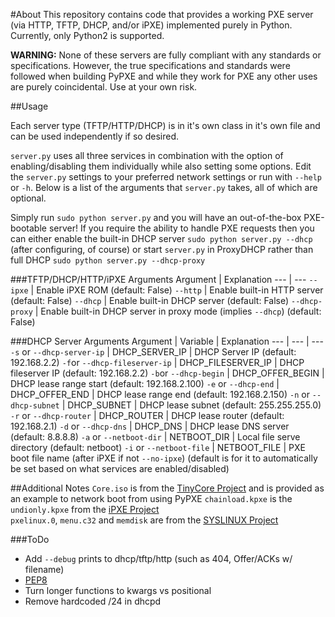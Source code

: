 #About
This repository contains code that provides a working PXE server (via HTTP, TFTP, DHCP, and/or iPXE) implemented purely in Python. Currently, only Python2 is supported.

**WARNING:** None of these servers are fully compliant with any standards or specifications. However, the true specifications and standards were followed when building PyPXE and while they work for PXE any other uses are purely coincidental. Use at your own risk.

##Usage

Each server type (TFTP/HTTP/DHCP) is in it's own class in it's own file and can be used independently if so desired.

```server.py``` uses all three services in combination with the option of enabling/disabling them individually while also setting some options. Edit the ```server.py``` settings to your preferred network settings or run with ```--help``` or ```-h```. Below is a list of the arguments that ```server.py``` takes, all of which are optional.

Simply run ```sudo python server.py``` and you will have an out-of-the-box PXE-bootable server! If you require the ability to handle PXE requests then you can either enable the built-in DHCP server ```sudo python server.py --dhcp``` (after configuring, of course) or start ```server.py``` in ProxyDHCP rather than full DHCP ```sudo python server.py --dhcp-proxy```

###TFTP/DHCP/HTTP/iPXE Arguments
Argument | Explanation
--- | ---
```--ipxe``` | Enable iPXE ROM (default: False)
```--http``` | Enable built-in HTTP server (default: False) 
```--dhcp``` | Enable built-in DHCP server (default: False)
```--dhcp-proxy``` | Enable built-in DHCP server in proxy mode (implies ```--dhcp```) (default: False)

###DHCP Server Arguments
Argument | Variable | Explanation
--- | --- | ---
```-s``` or ```--dhcp-server-ip``` | DHCP_SERVER_IP | DHCP Server IP (default: 192.168.2.2) 
```-f```or ```--dhcp-fileserver-ip``` | DHCP_FILESERVER_IP | DHCP fileserver IP (default: 192.168.2.2)
```-b```or ```--dhcp-begin``` | DHCP_OFFER_BEGIN | DHCP lease range start (default: 192.168.2.100)
```-e``` or ```--dhcp-end``` | DHCP_OFFER_END | DHCP lease range end (default: 192.168.2.150)
```-n``` or ```--dhcp-subnet``` | DHCP_SUBNET | DHCP lease subnet (default: 255.255.255.0)
```-r``` or ```--dhcp-router``` | DHCP_ROUTER | DHCP lease router (default: 192.168.2.1)
```-d``` or ```--dhcp-dns``` | DHCP_DNS | DHCP lease DNS server (default: 8.8.8.8)
```-a``` or ```--netboot-dir``` | NETBOOT_DIR | Local file serve directory (default: netboot)
```-i``` or ```--netboot-file``` | NETBOOT_FILE | PXE boot file name (after iPXE if not ```--no-ipxe```) (default is for it to automatically be set based on what services are enabled/disabled)

##Additional Notes
```Core.iso``` is from the [TinyCore Project](http://distro.ibiblio.org/tinycorelinux/) and is provided as an example to network boot from using PyPXE
```chainload.kpxe``` is the ```undionly.kpxe``` from the [iPXE Project](http://ipxe.org/)  
```pxelinux.0```, ```menu.c32``` and ```memdisk``` are from the [SYSLINUX Project](http://www.syslinux.org/)  

###ToDo
- Add ```--debug``` prints to dhcp/tftp/http (such as 404, Offer/ACKs w/ filename)
- [PEP8](http://legacy.python.org/dev/peps/pep-0008/)
- Turn longer functions to kwargs vs positional
- Remove hardcoded /24 in dhcpd